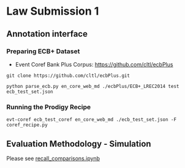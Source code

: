 # Law Submission 1

## Annotation interface

### Preparing ECB+ Dataset

- Event Coref Bank Plus Corpus: https://github.com/cltl/ecbPlus

```
git clone https://github.com/cltl/ecbPlus.git

python parse_ecb.py en_core_web_md ./ecbPlus/ECB+_LREC2014 test ecb_test_set.json
```

### Running the Prodigy Recipe

```
evt-coref ecb_test_coref en_core_web_md ./ecb_test_set.json -F coref_recipe.py 
```

## Evaluation Methodology - Simulation

Please see [recall_comparisons.ipynb](recall_comparisons.ipynb)

